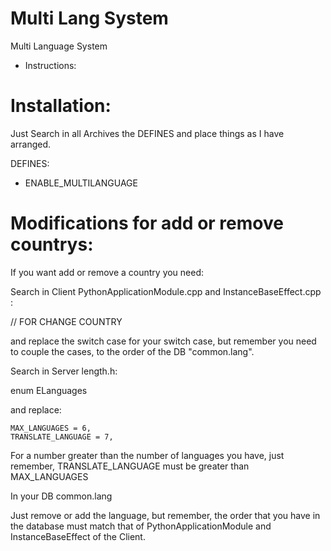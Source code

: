 # Multi Lang System
Multi Language System


- Instructions:

# Installation:

Just Search in all Archives the DEFINES and place things as I have arranged.

DEFINES: 

- ENABLE_MULTILANGUAGE

# Modifications for add or remove countrys:

If you want add or remove a country you need:

Search in Client PythonApplicationModule.cpp and InstanceBaseEffect.cpp :

// FOR CHANGE COUNTRY

and replace the switch case for your switch case, but remember you need to couple the cases, to the order of the DB "common.lang".

Search in Server length.h:

enum ELanguages

and replace:

	MAX_LANGUAGES = 6,
	TRANSLATE_LANGUAGE = 7,
	
For a number greater than the number of languages you have, just remember, TRANSLATE_LANGUAGE must be greater than MAX_LANGUAGES

In your DB common.lang 

Just remove or add the language, but remember, the order that you have in the database must match that of PythonApplicationModule and InstanceBaseEffect of the Client.
